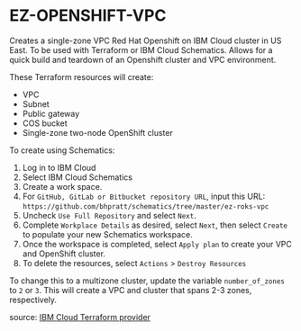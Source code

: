 # EZ-OPENSHIFT-VPC

Creates a single-zone VPC Red Hat Openshift on IBM Cloud cluster in US East. To be used with Terraform or IBM Cloud Schematics. Allows for a quick build and teardown of an Openshift cluster and VPC environment.

These Terraform resources will create:
- VPC
- Subnet
- Public gateway
- COS bucket
- Single-zone two-node OpenShift cluster

To create using Schematics:

1. Log in to IBM Cloud
2. Select IBM Cloud Schematics
3. Create a work space.
4. For `GitHub, GitLab or Bitbucket repository URL`, input this URL: `https://github.com/bhpratt/schematics/tree/master/ez-roks-vpc`
5. Uncheck `Use Full Repository` and select `Next`.
6. Complete `Workplace Details` as desired, select `Next`, then select `Create` to populate your new Schematics workspace.
7. Once the workspace is completed, select `Apply plan` to create your VPC and OpenShift cluster.
8. To delete the resources, select `Actions` > `Destroy Resources` 

To change this to a multizone cluster, update the variable `number_of_zones` to `2` or `3`. This will create a VPC and cluster that spans 2-3 zones, respectively.

source: [IBM Cloud Terraform provider](https://github.com/IBM-Cloud/terraform-provider-ibm/tree/master/examples/ibm-cluster/roks-on-vpc-gen2)